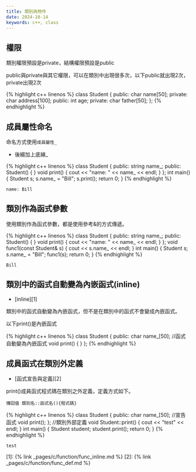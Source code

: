 ```yaml
---
title: 類別與物件
date: 2024-10-14
keywords: c++, class 
---
```


## 權限

類別權限預設是private，結構權限預設是public

public與private與其它權限，可以在類別中出現很多次，以下public就出現2次，private出現2次

{% highlight c++ linenos %}
class Student {
public:
  char name[50];
private:
  char address[100];
public:
  int age;
private:
  char father[50];
};
{% endhighlight %}

## 成員屬性命名

命名方式使用`成員屬性_`

- 後綴加上底線_

{% highlight c++ linenos %}
class Student {
public:
  string name_;
public:
  Student() {
  }
  void print() {
    cout << "name: " << name_ << endl;
  }
};
int main() {
  Student s;
  s.name_ = "Bill";
  s.print();
  return 0;
}
{% endhighlight %}
```
name: Bill
```

## 類別作為函式參數

使用類別作為函式參數，都是使用參考&的方式傳遞。

{% highlight c++ linenos %}
class Student {
public:
  string name_;
public:
  Student() {
  }
  void print() {
    cout << "name: " << name_ << endl;
  }
};
void func1(const Student& s) {
  cout << s.name_ << endl;
}
int main() {
  Student s;
  s.name_ = "Bill";
  func1(s);
  return 0;
}
{% endhighlight %}

```
Bill
```

## 類別中的函式自動變為內嵌函式(inline)

- [inline][1]

類別中的函式自動變為內嵌函式，但不是在類別中的函式不會變成內嵌函式。

以下print()是內嵌函式

{% highlight c++ linenos %}
class Student {
public:
  char name_[50];
  //函式自動變為內嵌函式
  void print() {
  }
};
{% endhighlight %}


## 成員函式在類別外定義

- [函式宣告與定義][2]

print()成員函式程式碼在類別之外定義，定義方式如下。

```
傳回值 類別名::函式名(){程式碼}
```

{% highlight c++ linenos %}
class Student {
public:
  char name_[50];
  //宣告函式
  void print();
};
//類別外部定義
void Student::print() {
  cout << "test" << endl;
}
int main() {
  Student student;
  student.print();
  return 0;
}
{% endhighlight %}
```
test
```

[1]: {% link _pages/c/function/func_inline.md %}
[2]: {% link _pages/c/function/func_def.md %}